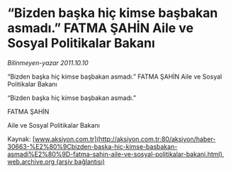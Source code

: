 # “Bizden başka hiç kimse başbakan asmadı.” FATMA ŞAHİN Aile ve Sosyal Politikalar Bakanı

*Bilinmeyen-yazar 2011.10.10*

<font class="agenda2NewsSpot">
 “Bizden başka hiç kimse başbakan asmadı.”
FATMA ŞAHİN
Aile ve Sosyal Politikalar Bakanı
</font>
<font class="newsDetail">
 <p>
  “Bizden başka hiç kimse başbakan asmadı.”
 </p>
 <p>
  FATMA ŞAHİN
 </p>
 <p>
  Aile ve Sosyal Politikalar Bakanı
 </p>
</font>

Kaynak: [www.aksiyon.com.tr](http://aksiyon.com.tr:80/aksiyon/haber-30663-%E2%80%9Cbizden-baska-hic-kimse-basbakan-asmadi%E2%80%9D-fatma-sahin-aile-ve-sosyal-politikalar-bakani.html), [web.archive.org (arşiv bağlantısı)](http://web.archive.org/web/20111019082516/http://aksiyon.com.tr:80/aksiyon/haber-30663-%E2%80%9Cbizden-baska-hic-kimse-basbakan-asmadi%E2%80%9D-fatma-sahin-aile-ve-sosyal-politikalar-bakani.html)
